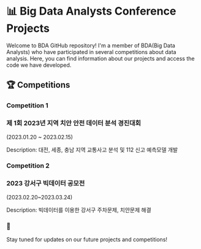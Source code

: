 # 📊 Big Data Analysts Conference Projects
Welcome to BDA GitHub repository! I'm a member of BDA(Big Data Analysts) who have participated in several competitions about data analysis. 
Here, you can find information about our projects and access the code we have developed.

## 🏆 Competitions
### Competition 1
### 제 1회 2023년 지역 치안 안전 데이터 분석 경진대회
(2023.01.20 ~ 2023.02.15)

Description: 대전, 세종, 충남 지역 교통사고 분석 및 112 신고 예측모델 개발


### Competition 2
### 2023 강서구 빅데이터 공모전
(2023.02.20~2023.03.24)

Description: 빅데이터를 이용한 강서구 주차문제, 치안문제 해결


### 👋
Stay tuned for updates on our future projects and competitions! 
